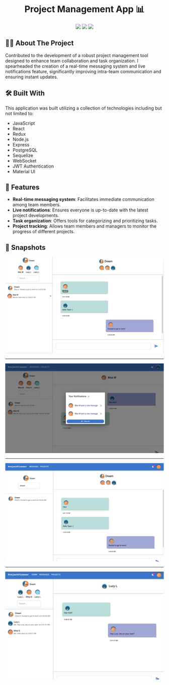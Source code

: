 <h1 align="center">Project Management App 📊</h1>

<p align="center">
<a href="https://github.com/wagertg/Portfolio"><img src="https://img.shields.io/badge/-Back%20to%20Portfolio-grey?style=flat"/></a>
<a href="https://www.linkedin.com/in/traviswager/"><img src="https://img.shields.io/badge/-LinkedIn-blue?style=flat&logo=LinkedIn&logoColor=white"/></a>
<a href="mailto:traviswager@gmail.com"><img src="https://img.shields.io/badge/-Email-c14438?style=flat&logo=Gmail&logoColor=white"/></a>
</p>

## 👨‍💻 About The Project

Contributed to the development of a robust project management tool designed to enhance team collaboration and task organization. I spearheaded the creation of a real-time messaging system and live notifications feature, significantly improving intra-team communication and ensuring instant updates.

## 🛠️ Built With

This application was built utilizing a collection of technologies including but not limited to:

* JavaScript
* React
* Redux
* Node.js
* Express
* PostgreSQL
* Sequelize
* WebSocket
* JWT Authentication 
* Material UI

## 📖 Features

* **Real-time messaging system**: Facilitates immediate communication among team members.
* **Live notifications**: Ensures everyone is up-to-date with the latest project developments.
* **Task organization**: Offers tools for categorizing and prioritizing tasks.
* **Project tracking**: Allows team members and managers to monitor the progress of different projects.

## 📸 Snapshots

![Capstone](./Screenshots/projectpioneer-3.jpg)

---

![Capstone](./Screenshots/projectpioneer-4.jpg)

---

![Capstone](./Screenshots/projectpioneer-2.jpg)

---

![Capstone](./Screenshots/projectpioneer-1.jpg)

